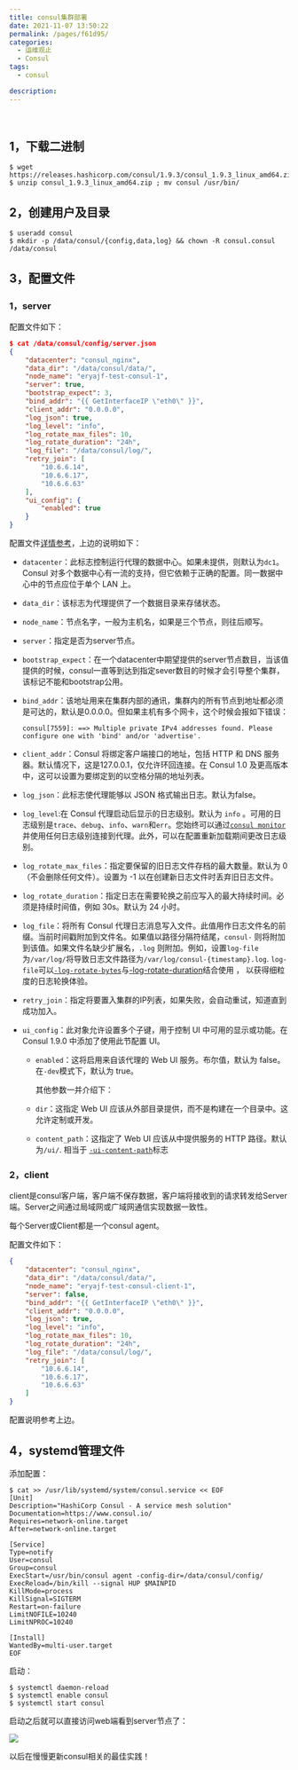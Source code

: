 ```yaml
---
title: consul集群部署
date: 2021-11-07 13:50:22
permalink: /pages/f61d95/
categories:
  - 运维观止
  - Consul
tags:
  - consul

description:
---
```


<br><ArticleTopAd></ArticleTopAd>


## 1，下载二进制

```
$ wget https://releases.hashicorp.com/consul/1.9.3/consul_1.9.3_linux_amd64.zip
$ unzip consul_1.9.3_linux_amd64.zip ; mv consul /usr/bin/
```

## 2，创建用户及目录

```
$ useradd consul
$ mkdir -p /data/consul/{config,data,log} && chown -R consul.consul /data/consul
```

## 3，配置文件

### 1，server

配置文件如下：

```json
$ cat /data/consul/config/server.json
{
    "datacenter": "consul_nginx",
    "data_dir": "/data/consul/data/",
    "node_name": "eryajf-test-consul-1",
    "server": true,
    "bootstrap_expect": 3,
    "bind_addr": "{{ GetInterfaceIP \"eth0\" }}",
    "client_addr": "0.0.0.0",
    "log_json": true,
    "log_level": "info",
    "log_rotate_max_files": 10,
    "log_rotate_duration": "24h",
    "log_file": "/data/consul/log/",
    "retry_join": [
    	"10.6.6.14",
        "10.6.6.17",
        "10.6.6.63"
    ],
    "ui_config": {
        "enabled": true
    }
}
```

配置文件[详情参考](https://www.consul.io/docs/agent/options)，上边的说明如下：

- `datacenter`：此标志控制运行代理的数据中心。如果未提供，则默认为`dc1`。Consul 对多个数据中心有一流的支持，但它依赖于正确的配置。同一数据中心中的节点应位于单个 LAN 上。

- `data_dir`：该标志为代理提供了一个数据目录来存储状态。

- `node_name`：节点名字，一般为主机名，如果是三个节点，则往后顺写。

- `server`：指定是否为server节点。

- `bootstrap_expect`：在一个datacenter中期望提供的server节点数目，当该值提供的时候，consul一直等到达到指定sever数目的时候才会引导整个集群，该标记不能和bootstrap公用。

- `bind_addr`：该地址用来在集群内部的通讯，集群内的所有节点到地址都必须是可达的，默认是0.0.0.0。但如果主机有多个网卡，这个时候会报如下错误：

  ```shell
  consul[7559]: ==> Multiple private IPv4 addresses found. Please configure one with 'bind' and/or 'advertise'.
  ```

- `client_addr`：Consul 将绑定客户端接口的地址，包括 HTTP 和 DNS 服务器。默认情况下，这是127.0.0.1，仅允许环回连接。在 Consul 1.0 及更高版本中，这可以设置为要绑定到的以空格分隔的地址列表。

- `log_json`：此标志使代理能够以 JSON 格式输出日志。默认为false。

- `log_level`:在 Consul 代理启动后显示的日志级别。默认为 `info` 。可用的日志级别是`trace`、`debug`、`info`、`warn`和`err`。您始终可以通过[`consul monitor`](https://www.consul.io/commands/monitor)并使用任何日志级别连接到代理。此外，可以在配置重新加载期间更改日志级别。

- `log_rotate_max_files`：指定要保留的旧日志文件存档的最大数量。默认为 0（不会删除任何文件）。设置为 -1 以在创建新日志文件时丢弃旧日志文件。

- `log_rotate_duration`：指定日志在需要轮换之前应写入的最大持续时间。必须是持续时间值，例如 30s。默认为 24 小时。

- `log_file`：将所有 Consul 代理日志消息写入文件。此值用作日志文件名的前缀。当前时间戳附加到文件名。如果值以路径分隔符结尾，`consul-` 则将附加到该值。如果文件名缺少扩展名，`.log` 则附加。例如，设置`log-file`为`/var/log/`将导致日志文件路径为`/var/log/consul-{timestamp}.log`. `log-file`可以[`-log-rotate-bytes`](https://www.consul.io/docs/agent/options#_log_rotate_bytes)与[-log-rotate-duration](https://www.consul.io/docs/agent/options#_log_rotate_duration)结合使用 ， 以获得细粒度的日志轮换体验。

- `retry_join`：指定将要置入集群的IP列表，如果失败，会自动重试，知道直到成功加入。

- `ui_config`：此对象允许设置多个子键，用于控制 UI 中可用的显示或功能。在 Consul 1.9.0 中添加了使用此节配置 UI。

  - `enabled`：这将启用来自该代理的 Web UI 服务。布尔值，默认为 false。在`-dev`模式下，默认为 true。

    其他参数一并介绍下：

  - `dir`：这指定 Web UI 应该从外部目录提供，而不是构建在一个目录中。这允许定制或开发。

  - `content_path`：这指定了 Web UI 应该从中提供服务的 HTTP 路径。默认为`/ui/`. 相当于 [`-ui-content-path`](https://www.consul.io/docs/agent/options#_ui_content_path)标志

### 2，client

client是consul客户端，客户端不保存数据，客户端将接收到的请求转发给Server端。Server之间通过局域网或广域网通信实现数据一致性。

每个Server或Client都是一个consul agent。

配置文件如下：

```json
{
    "datacenter": "consul_nginx",
    "data_dir": "/data/consul/data/",
    "node_name": "eryajf-test-consul-client-1",
    "server": false,
    "bind_addr": "{{ GetInterfaceIP \"eth0\" }}",
    "client_addr": "0.0.0.0",
    "log_json": true,
    "log_level": "info",
    "log_rotate_max_files": 10,
    "log_rotate_duration": "24h",
    "log_file": "/data/consul/log/",
    "retry_join": [
   		"10.6.6.14",
        "10.6.6.17",
        "10.6.6.63"
    ]
}
```

配置说明参考上边。

## 4，systemd管理文件

添加配置：

```shell
$ cat >> /usr/lib/systemd/system/consul.service << EOF
[Unit]
Description="HashiCorp Consul - A service mesh solution"
Documentation=https://www.consul.io/
Requires=network-online.target
After=network-online.target

[Service]
Type=notify
User=consul
Group=consul
ExecStart=/usr/bin/consul agent -config-dir=/data/consul/config/
ExecReload=/bin/kill --signal HUP $MAINPID
KillMode=process
KillSignal=SIGTERM
Restart=on-failure
LimitNOFILE=10240
LimitNPROC=10240

[Install]
WantedBy=multi-user.target
EOF
```

启动：

```
$ systemctl daemon-reload
$ systemctl enable consul
$ systemctl start consul
```

启动之后就可以直接访问web端看到server节点了：

![](http://t.eryajf.net/imgs/2021/11/f52bece53cf75843.jpg)

以后在慢慢更新consul相关的最佳实践！

<br><ArticleTopAd></ArticleTopAd>
